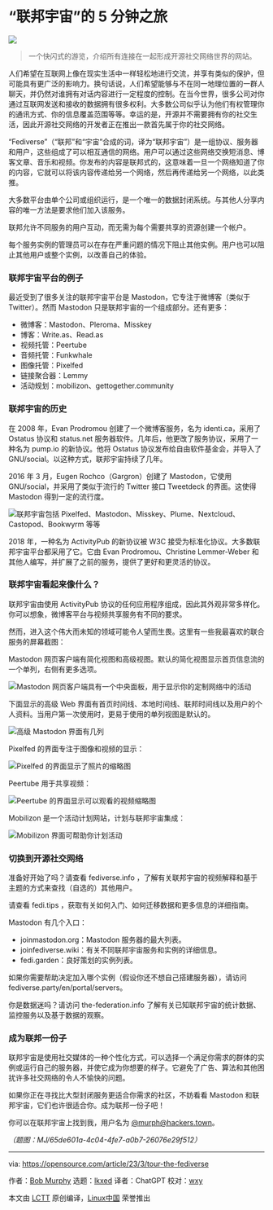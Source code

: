 [#]: subject: "A 5-minute tour of the Fediverse"
[#]: via: "https://opensource.com/article/23/3/tour-the-fediverse"
[#]: author: "Bob Murphy https://opensource.com/users/murph"
[#]: collector: "lkxed"
[#]: translator: "ChatGPT"
[#]: reviewer: "wxy"
[#]: publisher: "wxy"
[#]: url: "https://linux.cn/article-15878-1.html"

“联邦宇宙”的 5 分钟之旅
======

![][0]

> 一个快闪式的游览，介绍所有连接在一起形成开源社交网络世界的网站。

人们希望在互联网上像在现实生活中一样轻松地进行交流，并享有类似的保护，但可能具有更广泛的影响力。换句话说，人们希望能够与不在同一地理位置的一群人聊天，并仍然对谁拥有对话内容进行一定程度的控制。在当今世界，很多公司对你通过互联网发送和接收的数据拥有很多权利。大多数公司似乎认为他们有权管理你的通讯方式、你的信息覆盖范围等等。幸运的是，开源并不需要拥有你的社交生活，因此开源社交网络的开发者正在推出一款首先属于你的社交网络。

“Fediverse”（“联邦”和“宇宙”合成的词，译为“联邦宇宙”）是一组协议、服务器和用户，这些组成了可以相互通信的网络。用户可以通过这些网络交换短消息、博客文章、音乐和视频。你发布的内容是联邦式的，这意味着一旦一个网络知道了你的内容，它就可以将该内容传递给另一个网络，然后再传递给另一个网络，以此类推。

大多数平台由单个公司或组织运行，是一个唯一的数据封闭系统。与其他人分享内容的唯一方法是要求他们加入该服务。

联邦允许不同服务的用户互动，而无需为每个需要共享的资源创建一个帐户。

每个服务实例的管理员可以在存在严重问题的情况下阻止其他实例。用户也可以阻止其他用户或整个实例，以改善自己的体验。

### 联邦宇宙平台的例子

最近受到了很多关注的联邦宇宙平台是 Mastodon，它专注于微博客（类似于 Twitter）。然而 Mastodon 只是联邦宇宙的一个组成部分。还有更多：

- 微博客：Mastodon、Pleroma、Misskey
- 博客：Write.as、Read.as
- 视频托管：Peertube
- 音频托管：Funkwhale
- 图像托管：Pixelfed
- 链接聚合器：Lemmy
- 活动规划：mobilizon、gettogether.community

### 联邦宇宙的历史

在 2008 年，Evan Prodromou 创建了一个微博客服务，名为 identi.ca，采用了 Ostatus 协议和 status.net 服务器软件。几年后，他更改了服务协议，采用了一种名为 pump.io 的新协议。他将 Ostatus 协议发布给自由软件基金会，并导入了 GNU/social。以这种方式，联邦宇宙持续了几年。

2016 年 3 月，Eugen Rochco（Gargron）创建了 Mastodon，它使用 GNU/social，并采用了类似于流行的 Twitter 接口 Tweetdeck 的界面。这使得 Mastodon 得到一定的流行度。

![联邦宇宙包括 Pixelfed、Mastodon、Misskey、Plume、Nextcloud、Castopod、Bookwyrm 等等][2]

2018 年，一种名为 ActivityPub 的新协议被 W3C 接受为标准化协议。大多数联邦宇宙平台都采用了它。它由 Evan Prodromou、Christine Lemmer-Weber 和其他人编写，并扩展了之前的服务，提供了更好和更灵活的协议。

### 联邦宇宙看起来像什么？

联邦宇宙由使用 ActivityPub 协议的任何应用程序组成，因此其外观非常多样化。你可以想象，微博客平台与视频共享服务有不同的要求。

然而，进入这个伟大而未知的领域可能令人望而生畏。这里有一些我最喜欢的联合服务的屏幕截图：

Mastodon 网页客户端有简化视图和高级视图。默认的简化视图显示首页信息流的一个单列，右侧有更多选项。

![Mastodon 网页客户端具有一个中央面板，用于显示你的定制网络中的活动][3]

下面显示的高级 Web 界面有首页时间线、本地时间线、联邦时间线以及用户的个人资料。当用户第一次使用时，更易于使用的单列视图是默认的。

![高级 Mastodon 界面有几列][4]

Pixelfed 的界面专注于图像和视频的显示：

![Pixelfed 的界面显示了照片的缩略图][5]

Peertube 用于共享视频：

![Peertube 的界面显示可以观看的视频缩略图][6]

Mobilizon 是一个活动计划网站，计划与联邦宇宙集成：

![Mobilizon 界面可帮助你计划活动][7]

### 切换到开源社交网络

准备好开始了吗？请查看 fediverse.info ，了解有关联邦宇宙的视频解释和基于主题的方式来查找（自选的）其他用户。

请查看 fedi.tips ，获取有关如何入门、如何迁移数据和更多信息的详细指南。

Mastodon 有几个入口：

- joinmastodon.org：Mastodon 服务器的最大列表。
- joinfediverse.wiki：有关不同联邦宇宙服务和实例的详细信息。
- fedi.garden：良好策划的实例列表。

如果你需要帮助决定加入哪个实例（假设你还不想自己搭建服务器），请访问 fediverse.party/en/portal/servers。

你是数据迷吗？请访问 the-federation.info 了解有关已知联邦宇宙的统计数据、监控服务以及基于数据的观察。

### 成为联邦一份子

联邦宇宙是使用社交媒体的一种个性化方式，可以选择一个满足你需求的群体的实例或运行自己的服务器，并使它成为你想要的样子。它避免了广告、算法和其他困扰许多社交网络的令人不愉快的问题。

如果你正在寻找比大型封闭服务更适合你需求的社区，不妨看看 Mastodon 和联邦宇宙，它们也许很适合你。成为联邦一份子吧！

你可以在联邦宇宙上找到我，用户名为 [@murph@hackers.town][14]。

*（题图：MJ/65de601a-4c04-4fe7-a0b7-26076e29f512）*

--------------------------------------------------------------------------------

via: https://opensource.com/article/23/3/tour-the-fediverse

作者：[Bob Murphy][a]
选题：[lkxed][b]
译者：ChatGPT
校对：[wxy](https://github.com/wxy)

本文由 [LCTT](https://github.com/LCTT/TranslateProject) 原创编译，[Linux中国](https://linux.cn/) 荣誉推出

[a]: https://opensource.com/users/murph
[b]: https://github.com/lkxed/
[1]: https://opensource.com/article/22/11/switch-twitter-mastodon
[2]: https://opensource.com/sites/default/files/2023-02/100000010000045A000004B08541865BBD9D13DE.webp
[3]: https://opensource.com/sites/default/files/2023-02/10000001000005AB000004DB07D4A02485D90B14.webp
[4]: https://opensource.com/sites/default/files/2023-02/10000001000008DE000004569A05D60180F4348D.webp
[5]: https://opensource.com/sites/default/files/2023-02/10000001000004CA00000617FD573CC873BD98E0.webp
[6]: https://opensource.com/sites/default/files/2023-02/10000001000007BE0000048AA0BCF8E824246BCD.webp
[7]: https://opensource.com/sites/default/files/2023-02/100000010000066100000466B5FCB59017E118D7.webp
[8]: https://fedi.tips
[9]: https://joinmastodon.org
[10]: https://joinfediverse.wiki
[11]: https://fedi.garden
[12]: https://fediverse.party/en/portal/servers
[13]: https://opensource.com/the-federation.info
[14]: https://hackers.town/@murph
[0]: https://img.linux.net.cn/data/attachment/album/202306/05/172935xzuy4zpxh9xoxpjg.jpg